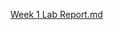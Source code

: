 
[Week 1 Lab Report.md](https://github.com/spongbb258/cse15l-lab-reports/blob/main/Week%201%20Lab%20Report.md)
